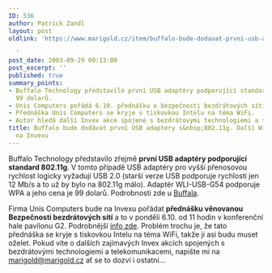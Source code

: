 ```yaml
---
ID: 536
author: Patrick Zandl
layout: post
oldlink: 'https://www.marigold.cz/item/buffalo-bude-dodavat-prvni-usb-adaptery-s-802-11g-dalsi-wifi-prednaska-na-invexu

  '
post_date: 2003-09-29 09:13:00
post_excerpt: ''
published: true
summary_points:
- Buffalo Technology představilo první USB adaptéry podporující standard 802.11g za
  99 dolarů.
- Unis Computers pořádá 6.10. přednášku o bezpečnosti bezdrátových sítí na Invexu.
- Přednáška Unis Computers se kryje s tiskovkou Intelu na téma WiFi.
- Autor hledá další Invex akce spojené s bezdrátovými technologiemi a telekomunikacemi.
title: Buffalo bude dodávat první USB adaptéry s&nbsp;802.11g. Další WiFi přednáška
  na Invexu
---
```


<p>
Buffalo Technology představilo zřejmě <STRONG>první USB adaptéry podporující standard 802.11g</STRONG>. V tomto případě USB adaptéry pro vyšší přenosovou rychlost logicky vyžadují USB 2.0 (starší verze USB podporuje rychlosti jen 12 Mb/s a to už by bylo na 802.11g málo). Adaptér WLI-USB-G54&#160;podporuje WPA a jeho cena je 99 dolarů. Podrobnosti zde u <A href="http://www.buffalotech.com/wireless/products/airstation/wliusbg54.php" target=_blank>Buffala</A>.</p>

<p>
Firma Unis Computers bude na Invexu pořádat <STRONG>přednášku věnovanou Bezpečnosti bezdrátových sítí</STRONG> a to v pondělí 6.10. od 11 hodin v konferenční hale pavilonu G2. Podrobnější <A href="http://www.uniscomp.cz/akce/wirelessecurityinvex.php" target=_blank>info zde</A>. Problém trochu je, že tato přednáška se kryje s tiskovkou Intelu na téma WiFi, takže ji asi budu muset oželet. Pokud víte o dalších zajímavých Invex akcích spojených s bezdrátovými technologiemi a telekomunikacemi, napište mi na <A href="mailto:marigold@marigold.cz">marigold@marigold.cz</A>&#160;ať se to dozví i ostatní...</p>